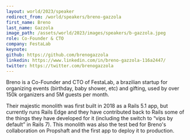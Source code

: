 ```yaml
---
layout: world/2023/speaker
redirect_from: /world/speakers/breno-gazzola
first_name: Breno
last_name: Gazzola
image_path: /assets/world/2023/images/speakers/b-gazzola.jpeg
role: Co-Founder & CTO
company: FestaLab
keynote:
github: https://github.com/brenogazzola
linkedin: https://www.linkedin.com/in/breno-gazzola-116a2447/
twitter: https://twitter.com/brenogazzola
---
```


Breno is a Co-Founder and CTO of FestaLab, a brazilian startup for organizing events (birthday, baby shower, etc) and gifting, used by over 150k organizers and 5M guests per month.

Their majestic monolith was first built in 2018 as a Rails 5.1 app, but currently runs Rails Edge and they have contributed back to Rails some of the things they have developed for it (including the switch to “vips by default” in Rails 7). This monolith was also the test bed for Breno's collaboration on Propshaft and the first app to deploy it to production.
